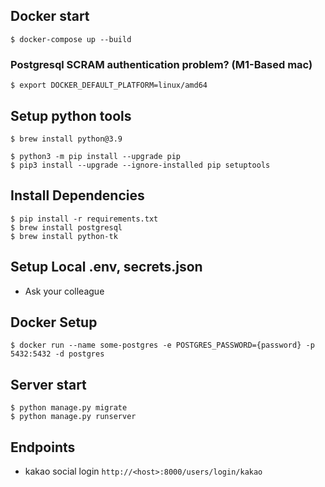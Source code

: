 ## Docker start
```
$ docker-compose up --build
```

### Postgresql SCRAM authentication problem? (M1-Based mac)
```
$ export DOCKER_DEFAULT_PLATFORM=linux/amd64
```


## Setup python tools
```
$ brew install python@3.9

$ python3 -m pip install --upgrade pip
$ pip3 install --upgrade --ignore-installed pip setuptools
```

## Install Dependencies

```
$ pip install -r requirements.txt
$ brew install postgresql
$ brew install python-tk
```

## Setup Local .env, secrets.json
- Ask your colleague

## Docker Setup
```
$ docker run --name some-postgres -e POSTGRES_PASSWORD={password} -p 5432:5432 -d postgres

```

## Server start
```
$ python manage.py migrate
$ python manage.py runserver 
```

## Endpoints

- kakao social login
  `http://<host>:8000/users/login/kakao`
